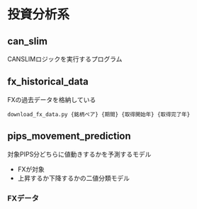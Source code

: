 # 投資分析系

## can_slim
CANSLIMロジックを実行するプログラム


## fx_historical_data
FXの過去データを格納している

`download_fx_data.py {銘柄ペア} {期間} {取得開始年} {取得完了年}`

## pips_movement_prediction
対象PIPS分どちらに値動きするかを予測するモデル

- FXが対象
- 上昇するか下降するかの二値分類モデル

### FXデータ
